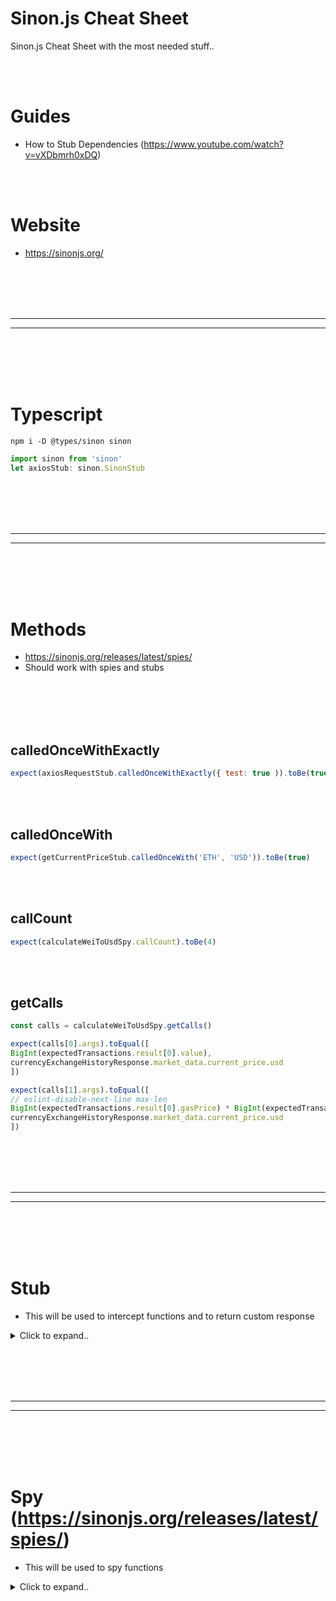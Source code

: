 # Sinon.js Cheat Sheet
Sinon.js Cheat Sheet with the most needed stuff..


<br><br>

# Guides
- How to Stub Dependencies (https://www.youtube.com/watch?v=vXDbmrh0xDQ)

<br><br>

# Website
- https://sinonjs.org/











<br><br>
<br><br>
_________________________________
_________________________________
<br><br>
<br><br>

# Typescript
```shell
npm i -D @types/sinon sinon
```

```javascript
import sinon from 'sinon'
let axiosStub: sinon.SinonStub
```


















<br><br>
<br><br>
_________________________________
_________________________________
<br><br>
<br><br>


# Methods
- https://sinonjs.org/releases/latest/spies/
- Should work with spies and stubs

<br><br>
<br><br>


## calledOnceWithExactly
```javascript
expect(axiosRequestStub.calledOnceWithExactly({ test: true )).toBe(true)
```

<br><br>

## calledOnceWith
```javascript
expect(getCurrentPriceStub.calledOnceWith('ETH', 'USD')).toBe(true)
```

<br><br>

## callCount
```javascript
expect(calculateWeiToUsdSpy.callCount).toBe(4)
```

<br><br>

## getCalls
```javascript
const calls = calculateWeiToUsdSpy.getCalls()

expect(calls[0].args).toEqual([
BigInt(expectedTransactions.result[0].value),
currencyExchangeHistoryResponse.market_data.current_price.usd
])

expect(calls[1].args).toEqual([
// eslint-disable-next-line max-len
BigInt(expectedTransactions.result[0].gasPrice) * BigInt(expectedTransactions.result[0].gasUsed),
currencyExchangeHistoryResponse.market_data.current_price.usd
])
```































<br><br>
<br><br>
_________________________________
_________________________________
<br><br>
<br><br>



# Stub
- This will be used to intercept functions and to return custom response
  
<details><summary>Click to expand..</summary>
    
<br><br>
<br><br>

## Single exported function
- As far as I read it is not working out of the box with sinon.js


<br><br>
<br><br>

## Stub chained function calls
```javascript
const [name, symbol, decimals, totalSupply] = await Promise.all([
    tokenContract.methods.name().call(),
    tokenContract.methods.symbol().call(),
    tokenContract.methods.decimals().call(),
    tokenContract.methods.totalSupply().call()
])
```

```javascript
beforeEach(() => {
    createContractStub = sinon.stub(ethCoinManager.contract, 'createContract').returns({
        methods: {
            name: () => ({ call: sinon.stub().resolves(mockTokenDetails.name) }),
            symbol: () => ({ call: sinon.stub().resolves(mockTokenDetails.symbol) }),
            decimals: () => ({ call: sinon.stub().resolves(mockTokenDetails.decimals) }),
            totalSupply: () => ({ call: sinon.stub().resolves(mockTokenDetails.totalSupply) })
        }
    } as any)
})
```




<br><br>
<br><br>

## Stub function call with different args
```javascript
const token0Details = await this.getTokenDetails(token0, ERC20_ABI_TOKEN_DETAILS)
```

```javascript
beforeEach(() => {
    getTokenDetailsStub = sinon.stub(ethCoinManager.contract, 'getTokenDetails')

    getTokenDetailsStub.withArgs(token0, ERC20_ABI_TOKEN_DETAILS).resolves(token0Details)
    getTokenDetailsStub.withArgs(token1, ERC20_ABI_TOKEN_DETAILS).resolves(token1Details)
    getTokenDetailsStub.withArgs(pair, ERC20_ABI_TOKEN_DETAILS).resolves(pairDetails)    
})

it('should listen for new pair events and save them to the database', async() => {
    expect(getTokenDetailsStub.calledWith(token0, ERC20_ABI_TOKEN_DETAILS)).toBe(true)
    expect(getTokenDetailsStub.calledWith(token1, ERC20_ABI_TOKEN_DETAILS)).toBe(true)
    expect(getTokenDetailsStub.calledWith(pair, ERC20_ABI_TOKEN_DETAILS)).toBe(true)
})
```













<br><br>
<br><br>

## Error
```javascript
describe('[ERROR]', () => {
let axiosRequestStub: sinon.SinonStub

const error = new Error('Request failed')

beforeEach(() => {
    axiosRequestStub = sinon.stub(axios, 'request').rejects(error)
})

afterEach(() => {
    axiosRequestStub.restore()
})
  
it.only('should throw an HttpClientError when the request fails and custom Error title', async() => {
    axiosRequestStub.rejects(error)

    const config = {
        url: 'https://example.com',
        method: 'GET',
        errorMessage: 'Any crazy error..'
    } as RequestParams

    try {
        await axiosRequestWrapper(config)
        expect('Should not reach this line').toBe(false)
    } catch (e: any) {
        expect(e.message).toBe('Any crazy error..')
        expect(e.originalError).toBe(error)
        expect(e.name).toBe('HttpClientError')
    }
})
})
```









<br><br>
<br><br>

## Mongoose Models
```javascript
const sinon = require('sinon')
const mongoose = require('mongoose')

var UserSchema = new mongoose.Schema({name: String});
const Model = mongoose.model('User', UserSchema);

const find = () => {
    return {_id: '12345678912', name: 'test'}
}

sinon.stub(Model, 'find').callsFake(find)

const doc = Model.find()
console.log(doc)
```
















<br><br>
<br><br>


## Dependencies


<br><br>

### External functions
```javascript
innerFunctionStub = sinon.stub(nodemailer, 'createTransport').returns({
     sendMail: sinon.stub().resolves(emailResponseStub) // Stubbing sendMail method
});

```

<br><br>

### request
```javascript
describe('storeMessages()', () => {
  before(()=>{
    sinon.stub(request, 'get')
         .yields(null, null, JSON.stringify({id: 1}))
  });

  it('Should return id', done => {
    request(options, (e, r) => {
      expect(r).toStrictEqual({id: 1});
      done()
    });
  });
});
```

















<br><br>
<br><br>

## Class




<br><br>
<br><br>

### Stub privat method
```javascript

describe('getInstance()', () => {
    let initStub: sinon.SinonStub

    beforeEach(() => {
        initStub = sinon.stub((<any>ModelManager).prototype, 'init').resolves()
    })

    afterEach(() => {
        initStub.restore()
    })

    it.only('should create new instance', async() => {
        const modelManager = await ModelManager.getInstance()

        expect(initStub.calledOnce).toBe(true)
        expect(modelManager.models).toEqual([])
    })
})
```



<br><br>
<br><br>

### Stub internal method call of instance method
- resolves will not work here and result in a fullfilled promise. Use instead returns()
```javascript
public async getTokenDetails(tokenAddress: string, ABI: any) {
    const tokenContract = this.createContract(ABI, tokenAddress)
}
```

```javascript
let createContractStub: sinon.SinonStub
beforeEach(() => {
    createContractStub = sinon.stub(ethCoinManager.contract, 'createContract').returns({
        test: true
    })
})
```



<br><br>
<br><br>

### Stub class instance property
```javascript
describe('init()', function() {
    let connStub: sinon.SinonStub

    beforeEach(() => {
        connStub = sinon.stub(<any>mongooseUtils, 'conn').value(undefined)
    })

    afterEach(async() => {
        connStub.restore()
    })
})
```


<br><br>

### Stub non singleton class instance method which is called inside of function
```javascript
comst kafkaHelper = new KafkaHelper()

const checkTaskId = async (body, topic, headers) => {
     await kafkaHelper.sendMessageAvro(body, topic, headers)
}
```

<br><br>

Here we mock method sendMessageAvro of the class KafkaHelper
- **We must use .prototype for classes**
```javascript
describe('[KafkaHelper send avro message]', () => {
    let sendMessageAvroStub

    const { KafkaHelper } = require('./KafkaHelper')

    beforeEach(() => {
        sendMessageAvroStub = sinon.stub(KafkaHelper.prototype, "sendMessageAvro").resolves({})
    })

    afterEach(() => {
        sinon.restore()
    })

    it('should call sendMessageAvro method with correct arguments', async () => {
        const { taskId } = doc_emailMailingWithTaskIdScheduled

        const expectedBody = {
            'test': true
        }

        const expectedHeaders = {
            'test': projectId,
        }

        await checkTaskId(body, topic, headers)

        sinon.assert.calledWith(sendMessageAvroStub, expectedBody, 'any topic', expectedHeaders)
        expect(sendMessageAvroStub.calledOnce).to.be.true
    })
})
```


Other example:
```typescript
 getBalanceStub = sinon.stub(BalanceManager.prototype, 'getBalance').callsFake(() => {
                return Promise.resolve(balanceWei)
```































<br><br>
<br><br>

### Mock method response of class with args
```javascript
/**
 * Represents a SlackBot.
 */
class SlackBot {
    /**
     * Constructs a new SlackBot instance. Singleton
     */
    constructor() {}

    /**
     * Sends a message to a channel.
     * @param {string} channelId - The ID of the channel.
     * @param {string} text - The text of the message.
     */
    async sendMessage(channelId, text) {
        try {
            const res = await this.app.client.chat.postMessage({
                token: this.botToken,
                channel: channelId,
                text
            })

            return res
        } catch (e) {
            throw new BaseError('Error while sending message to Slack channel.', e)
        }
    }
}
```

```javascript
let sendMessageStub

beforeEach(async() => {
    const slackBot = new SlackBot()
    sendMessageStub = sinon.stub(slackBot, 'sendMessage')
})

afterEach(() => {
    sendMessageStub.restore()
})
```

```javascript
it('should send a message to a channel', async () => {
    const channelId = 'channel-id'
    const text = 'Hello, world!'

    const expectedResponse = {
        channel: channelId,
        text: text,
    }

    sendMessageStub.withArgs(channelId, text).resolves(expectedResponse)

    const res = await slackBot.sendMessage(channelId, text)
    expect(res.channel).to.equal(channelId)
    expect(res.text).to.equal(text)
    expect(sendMessageStub.calledOnceWith(channelId, text)).to.be.true
})
```

<br><br>
<br><br>


### Throw error inclass instance method
- In this case the instance is kafkaHelper and the method is connect
```javascript
const error = new Error('Connection failed')
sinon.stub(kafkaHelper, 'connect').throws(error)
```










<br><br>
<br><br>

### Mock class instance property
- In this case we mock this.producer of our class instance kafkaHelper
```javascript
describe('sendMessage', () => {
    let producerMock

    const msg = 'Test message'
    const topic = 'test'

    beforeEach(() => {
        producerMock = {
            connect: sinon.stub().resolves(),
            send: sinon.stub().resolves()
        }

        kafkaHelper.producer = producerMock
    })

    it('should send message to topic', async () => {
        await kafkaHelper.sendMessage(msg, topic)
        expect(producerMock.send.calledOnce).to.be.true
        expect(producerMock.send.firstCall.args[0]).to.deep.equal({
            topic,
            messages: [{ value: msg }]
        })
    })

     it('should throw an error if sending message fails', async () => {
          const error = new Error('Message sending failed')
          sinon.stub(kafkaHelper, 'connect').resolves()
          producerMock.send.rejects(error)

          try {
              await kafkaHelper.sendMessage(msg, topic)
          } catch (e) {
              expect(e).to.equal(error)
          }
      })
})
```
</details>

























































<br><br>
<br><br>
_________________________________
_________________________________
<br><br>
<br><br>

# Spy (https://sinonjs.org/releases/latest/spies/)
- This will be used to spy functions

<details><summary>Click to expand..</summary>

<br><br>

## Reset spy
```javascript
let spy

beforeEach(() => {
    spy = sinon.spy(bootstrapObj, 'bootstrap')
})

afterEach(() => {
    spy.restore()
})

it('should throw error because app is missing', async () => {
    try {
        await spy();
    } catch (e) {
        expect(e.message).to.be.equal('Can not find app for bootstrapping')
        spy.called = false
    }

    expect(spy.called).to.be.equal(false)
})
```

<br><br
<br><br>

## Reset spy history
```javascript
before(async () => {
    browserServiceSpy = sinon.spy(BrowserService.prototype)
    kafkaKontrollerSpy = sinon.spy(KafkaKontroller.prototype)
})

after(async () => {
    browserServiceSpy.getThumbnailUrlFromHtml.restore()
    kafkaKontrollerSpy.sendAvro.restore()
})

afterEach(() => {
    browserServiceSpy.getThumbnailUrlFromHtml.resetHistory()
    kafkaKontrollerSpy.sendAvro.resetHistory()
})
```










<br><br>
<br><br>


# Javascript Functions
```typescript
it('should make a successful request and use timeout', async() => {
        const config = {
            url: 'https://example.com',
            method: 'GET',
            timeout: 1000
        } as RequestParams
        
        const result = await axiosRequestWrapper(config)
        
        expect(result).toEqual(responseBody)
        expect(axiosRequestStub.calledOnceWithExactly(_.omit(config, 'timeout'))).toBe(true)
        
        expect(setTimeoutSpy.called).toBe(true)
})
```
















<br><br>
<br><br>


## Class

<br><br>

### Full class 
```javascript
const spy = sinon.spy(BrowserService.prototype)
```
- You can not use`spy.restore()` here on the class itself. You must restore the method e.g. `spy.methodName.restore()`
- This also means you can only 1x time create a spy on a class itself. When you restore the method stub then the class still is be spyed. So you can create a spy in your before() or youc reate it inside of a sandbox and then remove it

<br><br>

### Using a spy to wrap an existing method
```javascript
/*---- Example #1 ----*/
// BrowserWrapper.js
module.exports = class BrowserWrapper {
    constructor(host, port){
        this.connectionService = new BrowserConnectionService(host, port)
    }
    
    async connect() {
        this.browser = await this.connectionService.connectToBrowser()
        this.createDisconnectListener()
    }

    async disconnect() {
        await this.browser.disconnect()
    }

    createDisconnectListener() {
        this.browser.on('disconnected', this._onDisconnect.bind(this) )
    }

    async _onDisconnect() {
        console.log('_onDisconnect')
    }
}

// test.js
describe.only('[PUPPETEER] BrowserWrapper Tests', function () {
    this.timeout(60000 * 5)
    let spy
    const sandbox = sinon.createSandbox()

    beforeEach(done => {
        (async () => {
            spy = sandbox.spy(browserWrapper, "_onDisconnect")
            await browserWrapper.connect()
        })().then(done).catch(done)
    })

    afterEach(async () => {
        sandbox.restore()
        await browserWrapper.disconnect()
    })

   it('should fire disconnect listener', async () => {
        await browserWrapper.disconnect()
        expect(spy.called).to.equal(true)
    })

    it('simulate multiple connects and only one disconnect listener should be fired', async () => {
        await browserWrapper.connect()
        await browserWrapper.connect()
        await browserWrapper.connect()
        await browserWrapper.disconnect()
        expect(spy.calledOnce).to.equal(true)
    })
})





























/*---- Example #2 ----*/
// BrowserWrapper.js
module.exports = class BrowserWrapper {
    constructor(host, port){
        this.connectionService = new BrowserConnectionService(host, port)
    }
    
    async connect() {
        this.browser = await this.connectionService.connectToBrowser()
        this.createDisconnectListener()
    }

    async disconnect() {
        await this.browser.disconnect()
    }

    createDisconnectListener() {
        this.browser.on('disconnected', this._onDisconnect.bind(this) )
    }

    async _onDisconnect() {
        console.log('_onDisconnect')
    }
}

// test.js
describe.only('[PUPPETEER] BrowserWrapper Tests', function () {
    this.timeout(60000 * 5)
    let spy
    
    before(done => {
        (async()=>{
            spy = sinon.spy(browserWrapper, "_onDisconnect")
            await browserWrapper.connect()
        })().then(done).catch(done)
    })

    it('should fire disconnect listener', async () => {
        await browserWrapper.disconnect()
        spy // <-- contains details about the event if fired and so on..
        debugger
    })
})
```








<br><br>
<br><br>


## Spy private methods

### Example #1
```javascript
describe('getConnection', () => {
        let initSpy: sinon.SinonSpy

        beforeEach(() => {
            initSpy = sinon.spy((<any>MongooseUtils).prototype, 'init')
        })

        afterEach(() => {
            initSpy.restore()
        })

        it('should return a valid existing mongoose connection', async() => {
            const conn = await (<any>mongooseUtils).getConnection()
            expect(initSpy.calledOnce).toBe(false)
            expect(conn).toBeTruthy()
            expect(conn).toBeInstanceOf(mongoose.Connection)
        })

        it('should return a valid mongoose connection by creating one', async() => {
            delete (<any>mongooseUtils).conn

            const conn = await (<any>mongooseUtils).getConnection()
            expect(initSpy.calledOnce).toBe(true)
            expect(conn).toBeTruthy()
            expect(conn).toBeInstanceOf(mongoose.Connection)
        })
})
```

### Example #2
- Get Prototype
- Notice that you will create a new object here which does not include properties from your created instance
```typescript
 beforeEach(() => {
        const example = new Example();
        const exampleProto = Object.getPrototypeOf(example);
        initSpy = sinon.spy(exampleProto, 'init')
  })
```










<br><br>
<br><br>
--  --  --  --  --  --  --  --  --  --  --  --  
<br><br>
<br><br>

## Dependencies

<br><br>

### Axios

<br><br>

#### Method #1 - If you use axios.request(config)
```javascript
import axios from 'axios'

describe('[SUCCESS]', () => {
        let axiosStub: sinon.SinonStub

        const { WALLET_ETH_ADDRESS } = process.env

        const requestObj = {
            nextUrl: {
                searchParams: new URLSearchParams({ address: WALLET_ETH_ADDRESS })
            }
        } as NextRequest

        const responseBody = {
            status: 200,
            data: { test: true }
        }

        beforeEach(() => {
            axiosStub = sinon.stub(axios, 'request').resolves(responseBody)
        })
        
        afterEach(() => {
            sinon.restore()
        })
        
        test('should get current balance of eth address in USD', async() => {
            expect(axiosStub.calledOnce).toBe(false)

            const response = await GET(requestObj) as NextResponse & { data: object }
            const responseData = await response.json()
            expect(response.status).toBe(200)
            expect(responseData.balance).toEqual(responseBody.data)

            // ==== AXIOS MOCKS ====
            expect(axiosStub.calledOnce).toBe(true)
            expect(axiosStub.firstCall.args[0]).toEqual({
                url: `${process.env.COINMARKETCAP_API_COIN_LISTINGS_URL}?symbol=ETH&convert=USD`,
                method: 'GET',
                headers: {
                    'X-CMC_PRO_API_KEY': process.env.API_KEY_COINMARKETCAP
                }
            })
        })
    })
```

<br><br>

#### Method #2 - If you use axios[method]
```javascript
beforeEach(async () => {
    axiosSpy = sinon.spy(axios, 'get')
})

afterEach(async () => {
    axiosSpy.restore()
})

it.only('should execute datasource by id', async () => {
    expect(axiosSpy.calledOnce).to.be.false

    const res = await executeDatasourceById(datasourceIdWithoutHandlebarsFormularData, params)
    expect(res.status).to.equal(201)
    expect(res.data).to.equal(nockResponseBody)

    expect(axiosSpy.calledOnce).to.be.true

    // ==== URL ====
    expect(axiosSpy.firstCall.args[0]).to.be.equal(doc_DatasourceIdWithoutHandlebarsFormularData.url)

    // ==== PAYLOAD ====
    const urlSearchParams = urlSearchParamsToObject(axiosSpy.firstCall.args[1])

    expect(urlSearchParams).to.be.deep.equal(doc_DatasourceIdWithoutHandlebarsFormularData.data)

    // ==== HEADERS ====
    expect(doc_DatasourceIdWithoutHandlebarsFormularData.headers['Content-Type']).to.be.equal(mimetype)
    expect(axiosSpy.firstCall.args[2].headers['Content-Type']).to.be.equal(mimetype)

    expect(axiosSpy.firstCall.args[2].httpsAgent).to.be.an.instanceof(HttpsProxyAgent)
    expect(axiosSpy.firstCall.args[2].httpAgent).to.be.an.instanceof(HttpProxyAgent)

    expect(res.data.additional?.handlebarsError).to.not.exists
})
```








































<br><br>
<br><br>





## Class

<br><br>

### Check if method was called
- kafkaHelper is the instance of the class and connect is the method
```javascript
const connectSpy = sinon.spy(kafkaHelper, 'connect')
await kafkaHelper.connect()
expect(connectSpy.calledOnce).to.be.true

afterEach(() => {
    sinon.restore()
})
```




























<br><br>
<br><br>


## Express

<br><br>

### Middleware

<br><br>

#### Spy middleware

- Variant #1
```javascript
// routes.js
const proxy = require('express-http-proxy')

const routeBase = '/v1/Conditions'

// Die Middleware-Funktion, die getestet werden soll
const middleware = (req, res, next) => {
  // Mach etwas ...
  next();
};

module.exports = router => {
    router.use(routeBase, middleware)
}


// ---------------------------------------------------------------------------




describe('Bug test', () => {
   let router, app, masterRouter

   beforeEach(() => {
        app = express()
        router = require(`${process.cwd()}/src/conditions/conditions.routes`)
        masterRouter = express.Router()
        router(masterRouter)
   })

   it('should get targetgroup document and call route only 1 times because of wrong spelling', async () => {
        const spyMiddleware = sinon.spy(masterRouter)
        app.use(spyMiddleware)

        const server = http.createServer(app)
        server.listen(1337)// , host)

        const res = await axios.get('http://127.0.0.1:1337/v1/conditions')
        expect(res.status).to.be.equal(200)
        expect(spyMiddleware.callCount).to.eq(1)

        const res2 = await axios.get('http://127.0.0.1:1337/v1/conditions')
        expect(res2.status).to.be.equal(200)
        expect(spyMiddleware.callCount).to.eq(2)

        const res3 = await axios.get('http://127.0.0.1:1337/v1/Conditions')
        expect(res3.status).to.be.equal(200)
        expect(spyMiddleware.callCount).to.eq(3)
   })
})
```




- Variant #2
```javascript
const assert = require('assert');
const sinon = require('sinon');
const express = require('express');

const app = express();

// Die Middleware-Funktion, die getestet werden soll
const middleware = (req, res, next) => {
  // Mach etwas ...
  next();
};

describe('Middleware Test', () => {
  it('sollte einmal aufgerufen werden', () => {
    const spyMiddleware = sinon.spy(middleware);
    app.use(spyMiddleware);

    // Führe eine Anfrage an die App aus
    // Hier kannst du z.B. supertest verwenden, um eine HTTP-Anfrage zu simulieren
    // Für dieses Beispiel nehmen wir an, dass die Middleware einmal aufgerufen wird
    // Dies könnte z.B. bedeuten, dass der Endpunkt nur eine GET-Anfrage verarbeitet
    app.get('/test', (req, res) => {
      res.send('Test');
    });

    // Überprüfe, ob die Middleware genau einmal aufgerufen wurde
    assert(spyMiddleware.calledOnce);
  });

  it('sollte zweimal aufgerufen werden', () => {
    const spyMiddleware = sinon.spy(middleware);
    app.use(spyMiddleware);

    // Führe eine Anfrage an die App aus
    // Hier kannst du z.B. supertest verwenden, um eine HTTP-Anfrage zu simulieren
    // Für dieses Beispiel nehmen wir an, dass die Middleware zweimal aufgerufen wird
    // Dies könnte z.B. bedeuten, dass der Endpunkt sowohl GET- als auch POST-Anfragen verarbeitet
    app.get('/test', (req, res, next) => {
      next();
    });

    app.post('/test', (req, res) => {
      res.send('Test');
    });

    // Überprüfe, ob die Middleware genau zweimal aufgerufen wurde
    assert(spyMiddleware.calledTwice);
  });
});
```












</details



